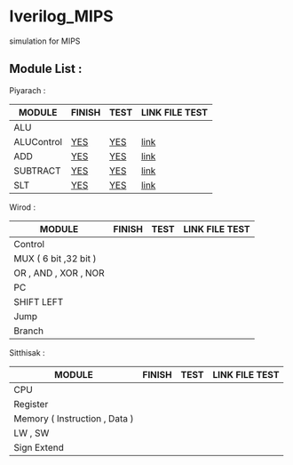 # Iverilog_MIPS
simulation for MIPS

__Module List :__
---

Piyarach :

 MODULE      | FINISH | TEST | LINK FILE TEST 
-------------|--------|------|---------------
  ALU        |        |      |                             
  ALUControl | [YES](https://github.com/Piyarach/Iverilog_MIPS/blob/master/src/aluControl.v)  | [YES](https://github.com/Piyarach/Iverilog_MIPS/blob/master/test-bench/aluControl_tb.v)  | [link](https://github.com/Piyarach/Iverilog_MIPS/blob/master/test-bench/output_aluControl)                
  ADD        | [YES](https://github.com/Piyarach/Iverilog_MIPS/blob/master/src/adder_32_bit.v)   | [YES](https://github.com/Piyarach/Iverilog_MIPS/blob/master/test-bench/adder_32_tb.v)  | [link](https://github.com/Piyarach/Iverilog_MIPS/blob/master/test-bench/output_adder)               
  SUBTRACT   | [YES](https://github.com/Piyarach/Iverilog_MIPS/blob/master/src/subtract_32_bit.v)    | [YES](https://github.com/Piyarach/Iverilog_MIPS/blob/master/test-bench/subtract_32_bit_tb.v)  | [link](https://github.com/Piyarach/Iverilog_MIPS/blob/master/test-bench/output_subtract)               
  SLT        | [YES](https://github.com/Piyarach/Iverilog_MIPS/blob/master/src/slt_32_bit.v)    | [YES](https://github.com/Piyarach/Iverilog_MIPS/blob/master/test-bench/slt_32_bit_tb.v)  | [link](https://github.com/Piyarach/Iverilog_MIPS/blob/master/test-bench/output_slt)               
  
Wirod :

 MODULE                 | FINISH | TEST | LINK FILE TEST 
------------------------|--------|------|---------------
  Control               |        |      |                             
  MUX ( 6 bit ,32 bit ) |        |      |                
  OR , AND , XOR , NOR  |        |      |                
  PC                    |        |      |                
  SHIFT LEFT            |        |      |   
  Jump                  |        |      |
  Branch                |        |      |
  
Sitthisak :

 MODULE                          | FINISH | TEST | LINK FILE TEST 
---------------------------------|--------|------|---------------
  CPU                            |        |      |                             
  Register                       |        |      |                
  Memory ( Instruction , Data )  |        |      |                
  LW , SW                        |        |      |                
  Sign Extend                    |        |      |  
  
